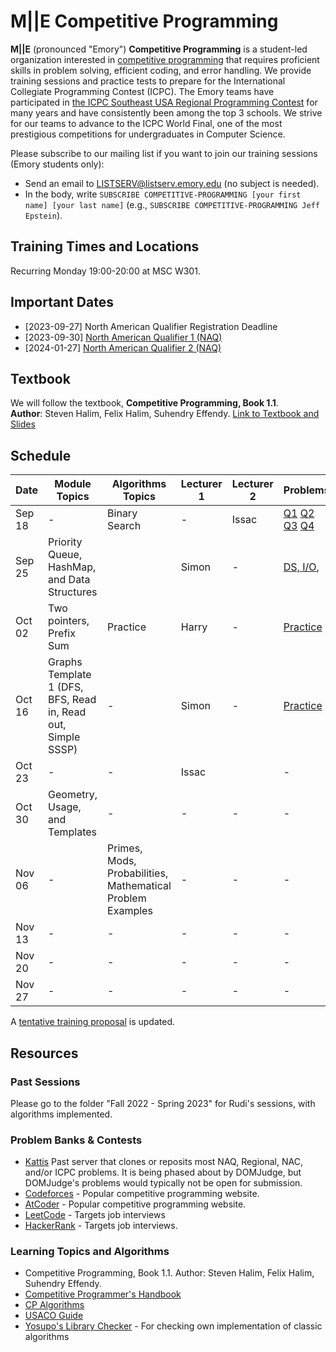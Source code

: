 # M||E Competitive Programming

**M||E** (pronounced "Emory") **Competitive Programming** is a student-led organization interested in [competitive programming](https://en.wikipedia.org/wiki/Competitive_programming) that requires proficient skills in problem solving, efficient coding, and error handling.
We provide training sessions and practice tests to prepare for the International Collegiate Programming Contest (ICPC).
The Emory teams have participated in [the ICPC Southeast USA Regional Programming Contest](http://seusa.vanb.org) for many years and have consistently been among the top 3 schools.
We strive for our teams to advance to the ICPC World Final, one of the most prestigious competitions for undergraduates in Computer Science.

Please subscribe to our mailing list if you want to join our training sessions (Emory students only):

* Send an email to LISTSERV@listserv.emory.edu (no subject is needed).
* In the body, write `SUBSCRIBE COMPETITIVE-PROGRAMMING [your first name] [your last name]` (e.g., `SUBSCRIBE COMPETITIVE-PROGRAMMING Jeff Epstein`).

## Training Times and Locations
Recurring Monday 19:00-20:00 at MSC W301.

## Important Dates
* [2023-09-27] North American Qualifier Registration Deadline
* [2023-09-30] [North American Qualifier 1 (NAQ)](https://na.icpc.global/naq/)
* [2024-01-27] [North American Qualifier 2 (NAQ)](https://na.icpc.global/naq/)

## Textbook
We will follow the textbook, **Competitive Programming, Book 1.1**.  
**Author**: Steven Halim, Felix Halim, Suhendry Effendy.
[Link to Textbook and Slides](https://emory-my.sharepoint.com/:f:/g/personal/sbian8_emory_edu/EoV00S3vvHJAmBWgBONwPmMBiHuxoudGOAp5Jjre5ko4BQ?e=NRHx7x)

## Schedule
| Date         | Module Topics                               | Algorithms Topics                                         | Lecturer 1 | Lecturer 2 | Problems                                                                                            | Slides                                                                                                                                                                                                                                                    |
|--------------|--------------------------------------------|------------------------------------------------------------|------------|------------|------------------------------------------------------------------------------------------------------|-------------------------------------------------------------------------------------------------------------------------------------------------------------------------------------------------------------------------------------------------------------|
| Sep 18       | -                        | Binary Search                                              | -     | Issac      | [Q1](https://leetcode.com/problems/binary-search/) [Q2](https://leetcode.com/problems/sqrtx/) [Q3](https://leetcode.com/problems/minimum-limit-of-balls-in-a-bag) [Q4](https://codeforces.com/problemset/problem/1840/D)             | [Binary Search](https://emory-my.sharepoint.com/:p:/g/personal/wlight_emory_edu/EQkIrBqsVi9MjQL3v2CyYnkBlPAO9UL71-RTyt2iJdByuQ?e=R1v1Wa) |
| Sep 25       | Priority Queue, HashMap, and Data Structures                   |                                                 | Simon          | -          | [DS, I/O](https://emory-my.sharepoint.com/:p:/g/personal/sbian8_emory_edu/EULsCqGXSEJNkRL4432JsP4BbJkV11pLSPK5TMfYDipxPA?e=0jlNzq),                                                                                                     | -                                                                                                                                                                                                                                                           |
| Oct 02       | Two pointers, Prefix Sum                                           | Practice                                        | Harry          | -          | [Practice](https://codeforces.com/group/b4f7HxeQ1x/contests)                                                                                                    | -                                                                                                                                                                                                                                                           |
| Oct 16       | Graphs Template 1 (DFS, BFS, Read in, Read out, Simple SSSP) | -                                                          | Simon         | -          | [Practice](https://open.kattis.com/contests/fc5y9g/edit)                                                                                                    | -                                                                                                                                                                                                                                                           |
| Oct 23       | -                                           | -              | Issac          |           | -                                                                                                    | -                                                                                                                                                                                                                                                           |
| Oct 30       | Geometry, Usage, and Templates              | -                                                          | -          | -          | -                                                                                                    | -                                                                                                                                                                                                                                                           |
| Nov 06       | -                                           | Primes, Mods, Probabilities, Mathematical Problem Examples | -          | -          | -                                                                                                    | -                                                                                                                                                                                                                                                           |
| Nov 13       | -                                           | -                                                          | -          | -          | -                                                                                                    | -                                                                                                                                                                                                                                                           |
| Nov 20       | -                                           | -                                                          | -          | -          | -                                                                                                    | -                                                                                                                                                                                                                                                           |
| Nov 27       | -                                           | -                                                          | -          | -          | -                                                                                                    | -                                                                                                                                                                                                                                                           |

A [tentative training proposal](https://emory-my.sharepoint.com/:w:/g/personal/sbian8_emory_edu/EaWflnGrglVFqBZGw3Doo_0BT-e9abjBiG0xltJBVgWipg?e=9WercM) is updated.

## Resources

### Past Sessions
Please go to the folder "Fall 2022 - Spring 2023" for Rudi's sessions, with algorithms implemented.

###  Problem Banks & Contests
* [Kattis](https://open.kattis.com/problems) Past server that clones or reposits most NAQ, Regional, NAC, and/or ICPC problems. It is being phased about by DOMJudge, but DOMJudge's problems would typically not be open for submission.
* [Codeforces](https://codeforces.com/) - Popular competitive programming website.
* [AtCoder](https://atcoder.jp/) - Popular competitive programming website.
* [LeetCode](https://leetcode.com/) - Targets job interviews
* [HackerRank](https://www.hackerrank.com/) - Targets job interviews.

### Learning Topics and Algorithms
* Competitive Programming, Book 1.1. Author: Steven Halim, Felix Halim, Suhendry Effendy.
* [Competitive Programmer's Handbook](https://usaco.guide/CPH.pdf)
* [CP Algorithms](https://cp-algorithms.com/)
* [USACO Guide](https://usaco.guide/)
* [Yosupo's Library Checker](https://judge.yosupo.jp/) - For checking own implementation of classic algorithms

